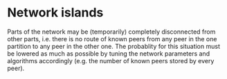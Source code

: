 # Network islands

Parts of the network may be (temporarily) completely disconnected
from other parts, i.e. there is no route of known peers from any peer in the one
partition to any peer in the other one. The probablity for this situation must be lowered
as much as possible by tuning the network parameters and algorithms accordingly (e.g.
the number of known peers stored by every peer).
